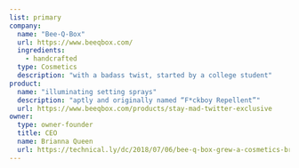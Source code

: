 ```yaml
---
list: primary
company:
  name: "Bee-Q-Box"
  url: https://www.beeqbox.com/
  ingredients:
    - handcrafted
  type: Cosmetics
  description: "with a badass twist, started by a college student"
product:
  name: "illuminating setting sprays"
  description: "aptly and originally named “F*ckboy Repellent”"
  url: https://www.beeqbox.com/products/stay-mad-twitter-exclusive
owner:
  type: owner-founder
  title: CEO
  name: Brianna Queen
  url: https://technical.ly/dc/2018/07/06/bee-q-box-grew-a-cosmetics-brand-from-a-tweet/
---
```

